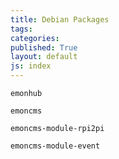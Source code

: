 ```yaml
---
title: Debian Packages
tags: 
categories: 
published: True
layout: default
js: index
---
```


    emonhub

    emoncms

    emoncms-module-rpi2pi

    emoncms-module-event

